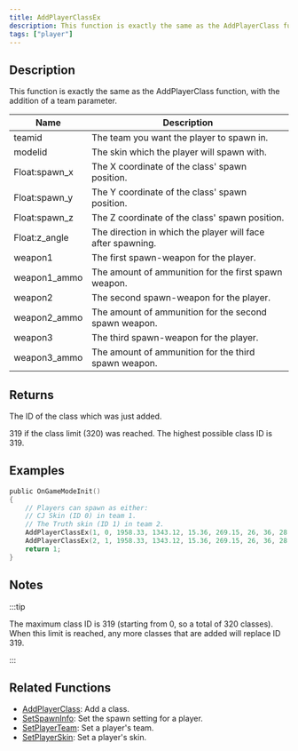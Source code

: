 ```yaml
---
title: AddPlayerClassEx
description: This function is exactly the same as the AddPlayerClass function, with the addition of a team parameter.
tags: ["player"]
---
```


## Description

This function is exactly the same as the AddPlayerClass function, with the addition of a team parameter.

| Name          | Description                                                 |
| ------------- | ----------------------------------------------------------- |
| teamid        | The team you want the player to spawn in.                   |
| modelid       | The skin which the player will spawn with.                  |
| Float:spawn_x | The X coordinate of the class' spawn position.              |
| Float:spawn_y | The Y coordinate of the class' spawn position.              |
| Float:spawn_z | The Z coordinate of the class' spawn position.              |
| Float:z_angle | The direction in which the player will face after spawning. |
| weapon1       | The first spawn-weapon for the player.                      |
| weapon1_ammo  | The amount of ammunition for the first spawn weapon.        |
| weapon2       | The second spawn-weapon for the player.                     |
| weapon2_ammo  | The amount of ammunition for the second spawn weapon.       |
| weapon3       | The third spawn-weapon for the player.                      |
| weapon3_ammo  | The amount of ammunition for the third spawn weapon.        |

## Returns

The ID of the class which was just added.

319 if the class limit (320) was reached. The highest possible class ID is 319.

## Examples

```c
public OnGameModeInit()
{
    // Players can spawn as either:
    // CJ Skin (ID 0) in team 1.
    // The Truth skin (ID 1) in team 2.
    AddPlayerClassEx(1, 0, 1958.33, 1343.12, 15.36, 269.15, 26, 36, 28, 150, 0, 0); // CJ
    AddPlayerClassEx(2, 1, 1958.33, 1343.12, 15.36, 269.15, 26, 36, 28, 150, 0, 0); // The Truth
    return 1;
}
```

## Notes

:::tip

The maximum class ID is 319 (starting from 0, so a total of 320 classes). When this limit is reached, any more classes that are added will replace ID 319.

:::

## Related Functions

- [AddPlayerClass](AddPlayerClass): Add a class.
- [SetSpawnInfo](SetSpawnInfo): Set the spawn setting for a player.
- [SetPlayerTeam](SetPlayerTeam): Set a player's team.
- [SetPlayerSkin](SetPlayerSkin): Set a player's skin.
